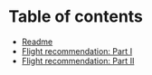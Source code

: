 # Table of contents

* [Readme](README.md)
* [Flight recommendation: Part I](blog-draft.md)
* [Flight recommendation: Part II](flight-recommendation-part-ii.md)

